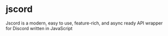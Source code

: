 # jscord
Jscord is a modern, easy to use, feature-rich, and async ready API wrapper for Discord written in JavaScript
